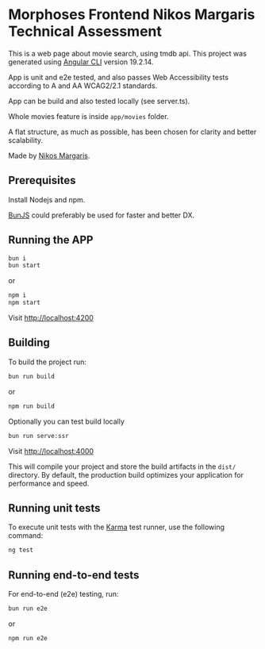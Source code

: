 # Morphoses Frontend Nikos Margaris Technical Assessment

This is a web page about movie search, using tmdb api.
This project was generated using [Angular CLI](https://github.com/angular/angular-cli) version 19.2.14.

App is unit and e2e tested, and also passes Web Accessibility tests according to A and AA WCAG2/2.1 standards.

App can be build and also tested locally (see server.ts).

Whole movies feature is inside `app/movies` folder.

A flat structure, as much as possible, has been chosen for clarity and better scalability.

Made by [Nikos Margaris](https://margaris23.github.io/digital-cv/).

## Prerequisites

Install Nodejs and npm.

[BunJS](https://bun.sh/) could preferably be used for faster and better DX.

## Running the APP

```bash
bun i
bun start
```

or

```bash
npm i
npm start
```

Visit [http://localhost:4200](http://localhost:4200)

## Building

To build the project run:

```bash
bun run build
```

or

```bash
npm run build
```

Optionally you can test build locally

```bash
bun run serve:ssr
```

Visit [http://localhost:4000](http://localhost:4000)

This will compile your project and store the build artifacts in the `dist/` directory.
By default, the production build optimizes your application for performance and speed.


## Running unit tests

To execute unit tests with the [Karma](https://karma-runner.github.io) test runner, use the following command:

```bash
ng test
```

## Running end-to-end tests

For end-to-end (e2e) testing, run:

```bash
bun run e2e
```

or

```bash
npm run e2e
```

